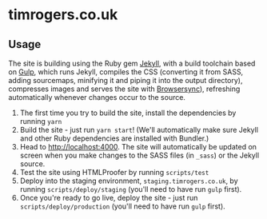 # timrogers.co.uk

## Usage

The site is building using the Ruby gem [Jekyll](https://jekyllrb.com), with a build toolchain based on [Gulp](http://gulpjs.com/), which runs Jekyll, compiles the CSS (converting it from SASS, adding sourcemaps, minifying it and piping it into the output directory), compresses images and serves the site with [Browsersync](https://browsersync.io/)), refreshing automatically whenever changes occur to the source.

1. The first time you try to build the site, install the dependencies by running `yarn`
2. Build the site - just run `yarn start`! (We'll automatically make sure Jekyll and other Ruby dependencies are installed with Bundler.)
3. Head to <http://localhost:4000>. The site will automatically be updated on screen when you make changes to the SASS files (in `_sass`) or the Jekyll source.
4. Test the site using HTMLProofer by running `scripts/test`
5. Deploy into the staging environment, `staging.timrogers.co.uk`, by running `scripts/deploy/staging` (you'll need to have run `gulp` first).
6. Once you're ready to go live, deploy the site - just run `scripts/deploy/production` (you'll need to have run `gulp` first).

